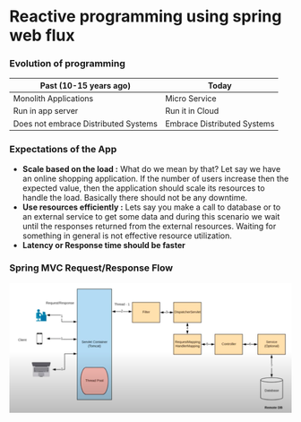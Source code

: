 # Reactive programming using spring web flux
### Evolution of programming
| Past (10-15 years ago) | Today |
| ---------------------- | ---|
| Monolith Applications | Micro Service|
| Run in app server | Run it in Cloud
| Does not embrace Distributed Systems | Embrace Distributed Systems

### Expectations of the App
- **Scale based on the load :** What do we mean by that? Let say we have an online shopping application. If the number of users increase then the expected value, then the application should scale its resources to handle the load. Basically there should not be any downtime.
- **Use resources efficiently :** Lets say you make a call to database or to an external service to get some data and during this scenario we wait until the responses returned from the external resources. Waiting for something in general is not effective resource utilization. 
- **Latency or Response time should be faster** 

### Spring MVC Request/Response Flow
![](https://github.com/Eainde/spring-data-reactive/blob/main/src/main/resources/images/SpringMVCFlow.png)
